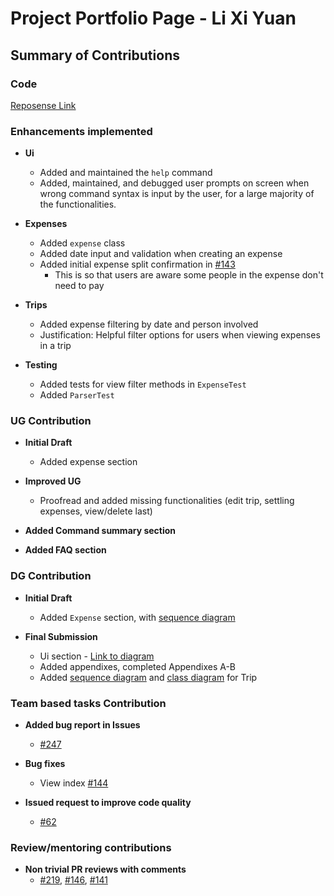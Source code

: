 # Project Portfolio Page - Li Xi Yuan

## Summary of Contributions

### Code
[Reposense Link](https://nus-cs2113-ay2122s1.github.io/tp-dashboard/?search=lixiyuan416&sort=groupTitle&sortWithin=title&since=2021-09-25&timeframe=commit&mergegroup=&groupSelect=groupByRepos&breakdown=false)

### Enhancements implemented
- **Ui**
    - Added and maintained the `help` command
    - Added, maintained, and debugged user prompts on screen when wrong command syntax is input by the user, for a large majority of the functionalities.
    
- **Expenses**
    - Added `expense` class
    - Added date input and validation when creating an expense
    - Added initial expense split confirmation in [#143](https://github.com/AY2122S1-CS2113T-T12-2/tp/pull/143)
        - This is so that users are aware some people in the expense don't need to pay
    
- **Trips**
    - Added expense filtering by date and person involved
    - Justification: Helpful filter options for users when viewing expenses in a trip
    
- **Testing**
    - Added tests for view filter methods in `ExpenseTest`
    - Added `ParserTest`

### UG Contribution
- **Initial Draft**
  - Added expense section
- **Improved UG**
    - Proofread and added missing functionalities (edit trip, settling expenses, view/delete last)
- **Added Command summary section**

- **Added FAQ section**

### DG Contribution
- **Initial Draft**
  - Added `Expense` section, with [sequence diagram](../images/Expense%20Sequence%20Diagram.jpeg)
  
- **Final Submission**
  - Ui section - [Link to diagram](../images/HelpCommandStates.png)
  - Added appendixes, completed Appendixes A-B
  - Added [sequence diagram](../images/tripSeq.png) and [class diagram](../images/classDiagTrip.png) for Trip

### Team based tasks Contribution
- **Added bug report in Issues**
    - [#247](https://github.com/AY2122S1-CS2113T-T12-2/tp/issues/247)
    
- **Bug fixes**
    - View index [#144](https://github.com/AY2122S1-CS2113T-T12-2/tp/pull/144)
    
- **Issued request to improve code quality**
    - [#62](https://github.com/AY2122S1-CS2113T-T12-2/tp/issues/62)
    

### Review/mentoring contributions
- **Non trivial PR reviews with comments**
    - [#219](https://github.com/AY2122S1-CS2113T-T12-2/tp/pull/219), [#146](https://github.com/AY2122S1-CS2113T-T12-2/tp/pull/146), [#141](https://github.com/AY2122S1-CS2113T-T12-2/tp/pull/141)
